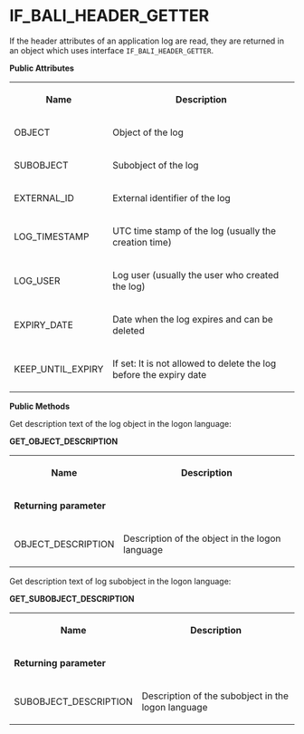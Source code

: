 <!-- loio759b29b4509841bcb381212621bef9c2 -->

# IF\_BALI\_HEADER\_GETTER

If the header attributes of an application log are read, they are returned in an object which uses interface `IF_BALI_HEADER_GETTER`.

**Public Attributes**


<table>
<tr>
<th>

Name



</th>
<th>

Description



</th>
</tr>
<tr>
<td>

OBJECT



</td>
<td>

Object of the log



</td>
</tr>
<tr>
<td>

SUBOBJECT



</td>
<td>

Subobject of the log



</td>
</tr>
<tr>
<td>

EXTERNAL\_ID



</td>
<td>

External identifier of the log



</td>
</tr>
<tr>
<td>

LOG\_TIMESTAMP



</td>
<td>

UTC time stamp of the log \(usually the creation time\)



</td>
</tr>
<tr>
<td>

LOG\_USER



</td>
<td>

Log user \(usually the user who created the log\)



</td>
</tr>
<tr>
<td>

EXPIRY\_DATE



</td>
<td>

Date when the log expires and can be deleted



</td>
</tr>
<tr>
<td>

KEEP\_UNTIL\_EXPIRY



</td>
<td>

If set: It is not allowed to delete the log before the expiry date



</td>
</tr>
</table>

**Public Methods**



Get description text of the log object in the logon language:

<a name="loio759b29b4509841bcb381212621bef9c2__table_xkf_sjb_xlb"/>**GET\_OBJECT\_DESCRIPTION**


<table>
<tr>
<th>

Name



</th>
<th>

Description



</th>
</tr>
<tr>
<td colspan="2">

**Returning parameter**



</td>
</tr>
<tr>
<td>

OBJECT\_DESCRIPTION



</td>
<td>

Description of the object in the logon language



</td>
</tr>
</table>



Get description text of log subobject in the logon language:

<a name="loio759b29b4509841bcb381212621bef9c2__table_ork_czn_xlb"/>**GET\_SUBOBJECT\_DESCRIPTION**


<table>
<tr>
<th>

Name



</th>
<th>

Description



</th>
</tr>
<tr>
<td colspan="2">

**Returning parameter**



</td>
</tr>
<tr>
<td>

SUBOBJECT\_DESCRIPTION



</td>
<td>

Description of the subobject in the logon language



</td>
</tr>
</table>

